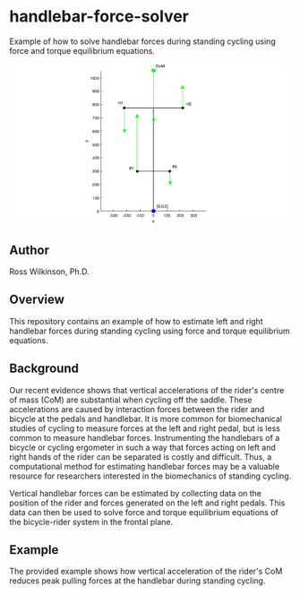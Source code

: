 # handlebar-force-solver

Example of how to solve handlebar forces during standing cycling using force and torque equilibrium equations.

![MATLAB figure of model](./image_frontalPlane.png)

## Author

Ross Wilkinson, Ph.D.

## Overview

This repository contains an example of how to estimate left and right handlebar forces during standing cycling using force and torque equilibrium equations.

## Background

Our recent evidence shows that vertical accelerations of the rider's centre of mass (CoM) are substantial when cycling off the saddle. These accelerations are caused by interaction forces between the rider and bicycle at the pedals and handlebar. It is more common for biomechanical studies of cycling to measure forces at the left and right pedal, but is less common to measure handlebar forces. Instrumenting the handlebars of a bicycle or cycling ergometer in such a way that forces acting on left and right hands of the rider can be separated is costly and difficult. Thus, a computational method for estimating handlebar forces may be a valuable resource for researchers interested in the biomechanics of standing cycling.

Vertical handlebar forces can be estimated by collecting data on the position of the rider and forces generated on the left and right pedals. This data can then be used to solve force and torque equilibrium equations of the bicycle-rider system in the frontal plane.

## Example

The provided example shows how vertical acceleration of the rider's CoM reduces peak pulling forces at the handlebar during standing cycling.
